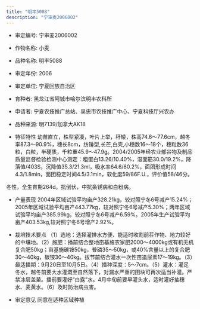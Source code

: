 ```yaml
---
title: "明丰5088"
description: "宁审麦2006002"
---
```

* 审定编号:  宁审麦2006002

*  作物名称:  小麦

*  品种名称:  明丰5088

*  审定年份:  2006

*  审定单位:  宁夏回族自治区

* 育种者:  黑龙江省阿城市哈尔滨明丰农科所

*  申请者:  宁夏农技推广总站、吴忠市农技推广中心、宁夏科技厅兴农办

*  品种来源:  明7139/加拿大AK18

*  特征特性
幼苗直立，株型紧凑，叶片上举，秆矮，株高74.6～77.6cm，越冬率87.3～90.9%，穗长8cm，纺锤型,长芒,白壳,小穗数16～18个，穗粒数36粒，白粒，半硬质，千粒重45.9～47.9g。2004/2005年经农业部谷物及制品质量监督检验检测中心测定：粗蛋白13.26/10.40%，湿面筋30.0/19.2%，降落值/403S，沉降值35.3/21.3ml，吸水率64.6/60.2%，面团形成时间4.3/1.8min，面团稳定时间4.5/3.1min，软化度59/86F.U.，评价值58/46分。
冬性，全生育期264d。抗倒伏，中抗条锈病和白粉病。


*  产量表现
2004年区域试验平均亩产328.21kg，较对照宁冬6号减产15.24%；2005年区域试验平均亩产443.77kg，较对照宁冬6号减产5.30%；两年区域试验平均亩产385.99kg，较对照宁冬6号减产6.59%。2005年生产试验平均亩产403.53kg,较对照宁冬6号增产2.92%。

*  栽培技术要点
（1）选地：选择灌排水方便、能适时收割前茬作物、地力较好的中壤地。（2）施肥：播前结合整地亩基施农家肥2000～4000kg或有机无机复合肥50kg；亩基施碳铵50kg，普磷35～50kg，或40%含量以上的复合肥30～40kg，碳铵30～40kg。拔节前结合灌水一次性亩追尿素17～19kg。（3）最适播期：9月20日至10月5日。（4）播种深度：5～7cm。（5）灌水：灌足冬水，越冬前要大水灌溉至自然落下，对漏水严重的田块可再次适当补灌。严禁冰层盖苗。播前要灌好“白露”水。4月中旬前要早灌头水，适时灌好抽穗水、麦黄水。（6）及时防治病虫害。

*  审定意见
同意在适种区域种植
